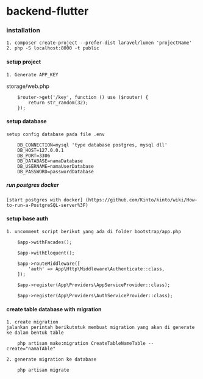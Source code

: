 # backend-flutter

### installation
    1. composer create-project --prefer-dist laravel/lumen 'projectName'
    2. php -S localhost:8000 -t public

#### setup project
    1. Generate APP_KEY
storage/web.php
```
    $router->get('/key', function () use ($router) {
        return str_random(32);
    });
```  

#### setup database
    setup config database pada file .env
```
    DB_CONNECTION=mysql 'type database postgres, mysql dll'
    DB_HOST=127.0.0.1
    DB_PORT=3306
    DB_DATABASE=namaDatabase
    DB_USERNAME=namaUserDatabase
    DB_PASSWORD=passwordDatabase
```

##### run postgres docker
    [start postgres with docker] (https://github.com/Kinto/kinto/wiki/How-to-run-a-PostgreSQL-server%3F)


#### setup base auth
    1. uncomment script berikut yang ada di folder bootstrap/app.php

```
    $app->withFacades();
```
```
    $app->withEloquent();
```

```
    $app->routeMiddleware([
        'auth' => App\Http\Middleware\Authenticate::class,
    ]);
```
```
    $app->register(App\Providers\AppServiceProvider::class);
```
```
    $app->register(App\Providers\AuthServiceProvider::class);
```

#### create table database with migration
    1. create migration
    jalankan perintah berikutntuk membuat migration yang akan di generate ke dalam bentuk table

```
    php artisan make:migration CreateTableNameTable --create="namaTAble"
```
    2. generate migration ke database
```
    php artisan migrate
```